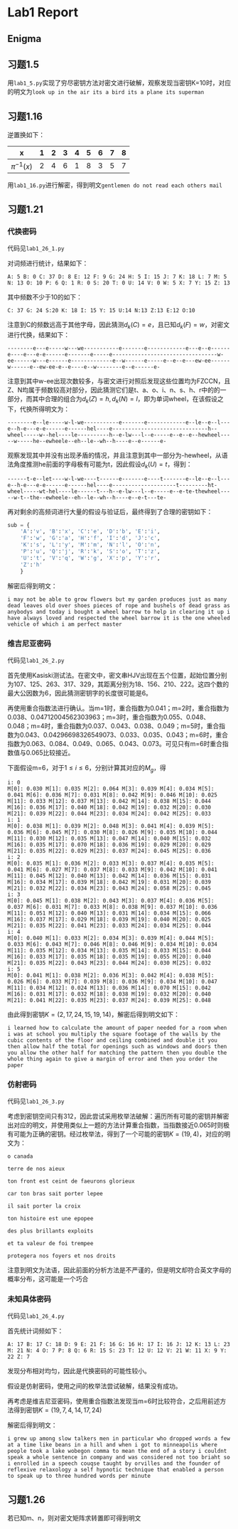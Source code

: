 # Lab1 Report

## Enigma



## 习题1.5

用`lab1_5.py`实现了穷尽密钥方法对密文进行破解，观察发现当密钥K=10时，对应的明文为`look up in the air its a bird its a plane its superman`

## 习题1.16

逆置换如下：

|       x       |  1   |  2   |  3   |  4   |  5   |  6   |  7   |  8   |
| :-----------: | :--: | :--: | :--: | :--: | :--: | :--: | :--: | :--: |
| $\pi^{-1}(x)$ |  2   |  4   |  6   |  1   |  8   |  3   |  5   |  7   |

用`lab1_16.py`进行解密，得到明文`gentlemen do not read each others mail`

## 习题1.21

### 代换密码

代码见`lab1_26_1.py`

对词频进行统计，结果如下：

`A: 5 B: 0 C: 37 D: 8 E: 12 F: 9 G: 24 H: 5 I: 15 J: 7 K: 18 L: 7 M: 5 N: 13 O: 10 P: 6 Q: 1 R: 0 S: 20 T: 0 U: 14 V: 0 W: 5 X: 7 Y: 15 Z: 13 `

其中频数不少于10的如下：

`C: 37 G: 24 S:20 K: 18 I: 15 Y: 15 U:14 N:13 Z:13 E:12 O:10`

注意到C的频数远高于其他字母，因此猜测$d_k(C)=e$，且已知$d_k(F)=w$，对密文进行代换，结果如下：

`--------e---e-----w---we-----------e-------e------------e---e--e------e----e---e-e------e-------e-----e---------------------------------w-ee------w---e------e-------------e--w------e-----e--e--e---ew-ee------w------e--ew-ee-e--e----e--w--------e--e------e-`

注意到其中w-ee出现次数较多，与密文进行对照后发现这些位置均为FZCCN，且Z、N均属于频数较高对部分，因此猜测它们是t、a、o、i、n、s、h、r中的的一部分，而其中合理的组合为$d_k(Z)=h,d_k(N)=l$，即为单词wheel，在该假设之下，代换所得明文为：

`--------e--le-----w-l-we-----------e-------e------------e--le--e--l---e--h-e---e-e------e------hel----e------------------------------h--wheel-----w--hel----le----------h--e-lw---l--e-----e--e--e--hewheel-----w-----he--ewheele--eh--le--wh--h----e--e------e-`

观察发现其中并没有出现矛盾的情况，并且注意到其中一部分为-hewheel，从语法角度推测he前面的字母极有可能为t，因此假设$d_k(U)=t$，得到：

`------t-e--let----w-l-we----t------e-------e----t-------e--le--e--l---e--h-e---e-e------e------hel----e--------------------t---------ht-wheel-----wt-hel----le------t---h--e-lw---l--e-----e--e-te-thewheel-----w-t--the--ewheele--eh--le--wh--h----e--e-t---te-`

再对剩余的高频词进行大量的假设与验证后，最终得到了合理的密钥如下：

```python
sub = {
    'A':'v', 'B':'x', 'C':'e', 'D':'b', 'E':'i',
    'F':'w', 'G':'a', 'H':'f', 'I':'d', 'J':'c',
    'K':'s', 'L':'y', 'M':'m', 'N':'l', 'O':'n',
    'P':'u', 'Q':'j', 'R':'k', 'S':'o', 'T':'z',
    'U':'t', 'V':'q', 'W':'g', 'X':'p', 'Y':'r',
    'Z':'h'
    }
```

解密后得到明文：

`i may not be able to grow flowers but my garden produces just as many dead leaves old over shoes pieces of rope and bushels of dead grass as anybodys and today i bought a wheel barrow to help in clearing it up i have always loved and respected the wheel barrow it is the one wheeled vehicle of which i am perfect master`

### 维吉尼亚密码

代码见`lab1_26_2.py`

首先使用Kasiski测试法。在密文中，密文串HJV出现在五个位置，起始位置分别为107、125、263、317、329，其距离分别为18、156、210、222。这四个数的最大公因数为6，因此猜测密钥字的长度很可能是6。

再使用重合指数法进行确认。当m=1时，重合指数为0.041；m=2时，重合指数为0.038、0.04712004562303963；m=3时，重合指数为0.055、0.048、0.048；m=4时，重合指数为0.037、0.043、0.038、0.049；m=5时，重合指数为0.043、0.04296698326549073、0.033、0.035、0.043；m=6时，重合指数为0.063、0.084、0.049、0.065、0.043、0.073。可见只有m=6时重合指数值与0.065比较接近。

下面假设m=6，对于$1\le i \le 6$，分别计算其对应的$M_g$，得

```shell
i: 0
M[0]: 0.030 M[1]: 0.035 M[2]: 0.064 M[3]: 0.039 M[4]: 0.034 M[5]: 0.041 M[6]: 0.036 M[7]: 0.031 M[8]: 0.042 M[9]: 0.046 M[10]: 0.025 M[11]: 0.033 M[12]: 0.037 M[13]: 0.042 M[14]: 0.038 M[15]: 0.044 M[16]: 0.036 M[17]: 0.040 M[18]: 0.042 M[19]: 0.032 M[20]: 0.030 M[21]: 0.039 M[22]: 0.044 M[23]: 0.034 M[24]: 0.042 M[25]: 0.033
i: 1 
M[0]: 0.038 M[1]: 0.039 M[2]: 0.048 M[3]: 0.041 M[4]: 0.039 M[5]: 0.036 M[6]: 0.045 M[7]: 0.030 M[8]: 0.026 M[9]: 0.035 M[10]: 0.044 M[11]: 0.030 M[12]: 0.035 M[13]: 0.047 M[14]: 0.040 M[15]: 0.032 M[16]: 0.035 M[17]: 0.070 M[18]: 0.036 M[19]: 0.029 M[20]: 0.029 M[21]: 0.035 M[22]: 0.029 M[23]: 0.037 M[24]: 0.045 M[25]: 0.036
i: 2
M[0]: 0.035 M[1]: 0.036 M[2]: 0.033 M[3]: 0.037 M[4]: 0.035 M[5]: 0.041 M[6]: 0.027 M[7]: 0.037 M[8]: 0.033 M[9]: 0.042 M[10]: 0.041 M[11]: 0.045 M[12]: 0.040 M[13]: 0.042 M[14]: 0.036 M[15]: 0.031 M[16]: 0.034 M[17]: 0.039 M[18]: 0.042 M[19]: 0.031 M[20]: 0.039 M[21]: 0.032 M[22]: 0.034 M[23]: 0.043 M[24]: 0.058 M[25]: 0.045
i: 3
M[0]: 0.045 M[1]: 0.038 M[2]: 0.043 M[3]: 0.037 M[4]: 0.036 M[5]: 0.037 M[6]: 0.031 M[7]: 0.033 M[8]: 0.038 M[9]: 0.037 M[10]: 0.036 M[11]: 0.051 M[12]: 0.040 M[13]: 0.031 M[14]: 0.034 M[15]: 0.066 M[16]: 0.037 M[17]: 0.029 M[18]: 0.039 M[19]: 0.040 M[20]: 0.025 M[21]: 0.035 M[22]: 0.041 M[23]: 0.033 M[24]: 0.034 M[25]: 0.044
i: 4
M[0]: 0.040 M[1]: 0.033 M[2]: 0.034 M[3]: 0.039 M[4]: 0.044 M[5]: 0.033 M[6]: 0.043 M[7]: 0.046 M[8]: 0.046 M[9]: 0.034 M[10]: 0.034 M[11]: 0.035 M[12]: 0.034 M[13]: 0.035 M[14]: 0.033 M[15]: 0.044 M[16]: 0.033 M[17]: 0.035 M[18]: 0.035 M[19]: 0.055 M[20]: 0.040 M[21]: 0.035 M[22]: 0.043 M[23]: 0.044 M[24]: 0.030 M[25]: 0.032
i: 5
M[0]: 0.041 M[1]: 0.038 M[2]: 0.036 M[3]: 0.042 M[4]: 0.038 M[5]: 0.026 M[6]: 0.033 M[7]: 0.039 M[8]: 0.036 M[9]: 0.034 M[10]: 0.047 M[11]: 0.034 M[12]: 0.024 M[13]: 0.036 M[14]: 0.070 M[15]: 0.042 M[16]: 0.031 M[17]: 0.032 M[18]: 0.038 M[19]: 0.032 M[20]: 0.040 M[21]: 0.041 M[22]: 0.035 M[23]: 0.037 M[24]: 0.039 M[25]: 0.048
```

由此得到密钥$K=(2,17,24,15,19,14)$，解密后得到明文如下：

`i learned how to calculate the amount of paper needed for a room when i was at school you multiply the square footage of the walls by the cubic contents of the floor and ceiling combined and double it you then allow half the total for openings such as windows and doors then you allow the other half for matching the pattern then you double the whole thing again to give a margin of error and then you order the paper`

### 仿射密码

代码见`lab1_26_3.py`

考虑到密钥空间只有312，因此尝试采用枚举法破解：遍历所有可能的密钥并解密出对应的明文，并使用类似上一题的方法计算重合指数，当指数接近0.065时则极有可能为正确的密钥。经过枚举法，得到了一个可能的密钥$K=(19, 4)$，对应的明文为：

`o canada `

`terre de nos aieux `

`ton front est ceint de faeurons glorieux `

`car ton bras sait porter lepee `

`il sait porter la croix `

`ton histoire est une epopee `

`des plus brillants exploits `

`et ta valeur de foi trempee `

`protegera nos foyers et nos droits`

注意到明文为法语，因此前面的分析方法是不严谨的，但是明文却符合英文字母的概率分布，这可能是一个巧合

### 未知具体密码

代码见`lab1_26_4.py`

首先统计词频如下：

`A: 17 B: 17 C: 18 D: 9 E: 21 F: 16 G: 16 H: 17 I: 16 J: 12 K: 13 L: 23 M: 21 N: 4 O: 7 P: 8 Q: 6 R: 15 S: 23 T: 12 U: 12 V: 21 W: 11 X: 9 Y: 22 Z: 7`

发现分布相对均匀，因此是代换密码的可能性较小。

假设是仿射密码，使用之间的枚举法尝试破解，结果没有成功。

再考虑是维吉尼亚密码，使用重合指数法发现当m=6时比较符合，之后用前述方法得到密钥$K=(19, 7, 4, 14, 17, 24)$

解密后得到明文：

`i grew up among slow talkers men in particular who dropped words a few at a time like beans in a hill and when i got to minneapolis where people took a lake wobegon comma to mean the end of a story i couldnt speak a whole sentence in company and was considered not too briaht so i enrolled in a speech couqse taught by orvilles and the founder of reflexive relaxology a self hypnotic technique that enabled a person to speak up to three hundred words per minute`

## 习题1.26

若已知m、n，则对密文矩阵求转置即可得到明文

